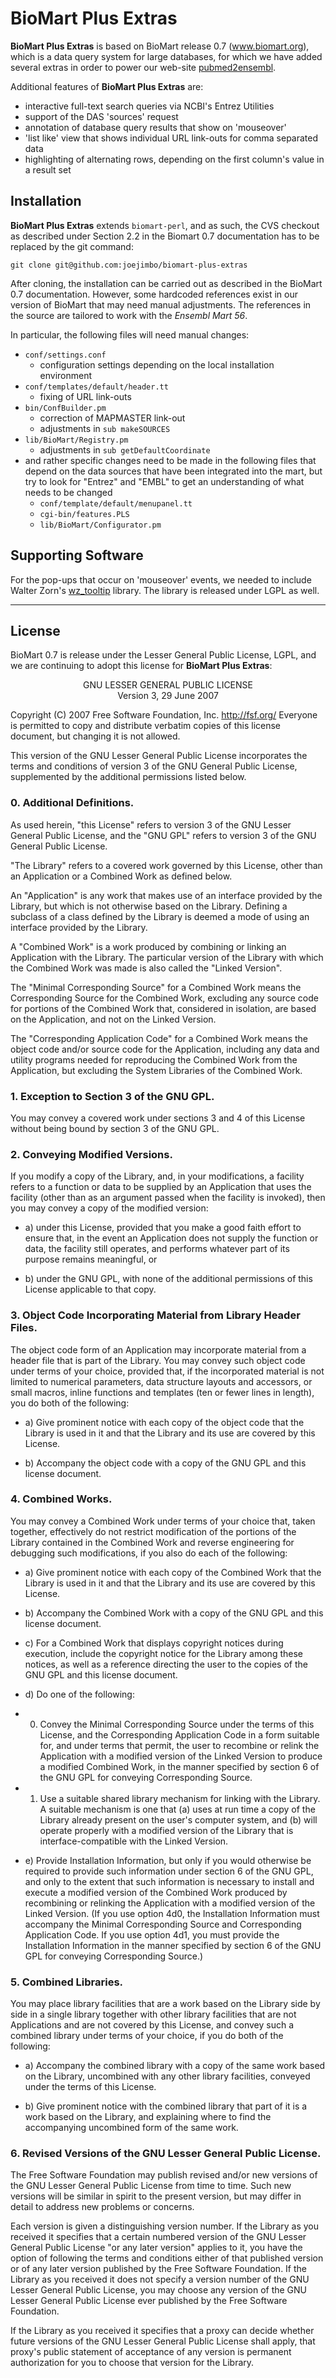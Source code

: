 BioMart Plus Extras
===================

**BioMart Plus Extras** is based on BioMart release 0.7 (www.biomart.org),
which is a data query system for large databases, for which we have
added several extras in order to power our web-site [pubmed2ensembl](http://www.pubmed2ensembl.org).

Additional features of **BioMart Plus Extras** are:

* interactive full-text search queries via NCBI's Entrez Utilities
* support of the DAS 'sources' request
* annotation of database query results that show on 'mouseover'
* 'list like' view that shows individual URL link-outs for comma separated data
* highlighting of alternating rows, depending on the first column's value in a result set

Installation
------------

**BioMart Plus Extras** extends `biomart-perl`, and as such, the CVS checkout
as described under Section 2.2 in the Biomart 0.7 documentation has to be replaced
by the git command:

    git clone git@github.com:joejimbo/biomart-plus-extras

After cloning, the installation can be carried out as described in the BioMart 0.7
documentation. However, some hardcoded references exist in our version of BioMart
that may need manual adjustments. The references in the source are tailored to
work with the _Ensembl Mart 56_.

In particular, the following files will need manual changes:

* `conf/settings.conf`
  * configuration settings depending on the local installation environment
* `conf/templates/default/header.tt`
  * fixing of URL link-outs
* `bin/ConfBuilder.pm`
  * correction of MAPMASTER link-out
  * adjustments in `sub makeSOURCES`
* `lib/BioMart/Registry.pm`
  * adjustments in `sub getDefaultCoordinate`
* and rather specific changes need to be made in the following files that
  depend on the data sources that have been integrated into the mart, but try
  to look for "Entrez" and "EMBL" to get an understanding of what needs
  to be changed
  * `conf/template/default/menupanel.tt`
  * `cgi-bin/features.PLS`
  * `lib/BioMart/Configurator.pm`

Supporting Software
-------------------

For the pop-ups that occur on 'mouseover' events, we needed to include Walter Zorn's
[wz_tooltip](http://swik.net/wz_tooltip) library. The library is released under LGPL
as well.

---

License
-------

BioMart 0.7 is release under the Lesser General Public License, LGPL, and
we are continuing to adopt this license for **BioMart Plus Extras**:

<center>
                   GNU LESSER GENERAL PUBLIC LICENSE<br />
                       Version 3, 29 June 2007
</center>

 Copyright (C) 2007 Free Software Foundation, Inc. <http://fsf.org/>
 Everyone is permitted to copy and distribute verbatim copies
 of this license document, but changing it is not allowed.


  This version of the GNU Lesser General Public License incorporates
the terms and conditions of version 3 of the GNU General Public
License, supplemented by the additional permissions listed below.

###  0. Additional Definitions.

  As used herein, "this License" refers to version 3 of the GNU Lesser
General Public License, and the "GNU GPL" refers to version 3 of the GNU
General Public License.

  "The Library" refers to a covered work governed by this License,
other than an Application or a Combined Work as defined below.

  An "Application" is any work that makes use of an interface provided
by the Library, but which is not otherwise based on the Library.
Defining a subclass of a class defined by the Library is deemed a mode
of using an interface provided by the Library.

  A "Combined Work" is a work produced by combining or linking an
Application with the Library.  The particular version of the Library
with which the Combined Work was made is also called the "Linked
Version".

  The "Minimal Corresponding Source" for a Combined Work means the
Corresponding Source for the Combined Work, excluding any source code
for portions of the Combined Work that, considered in isolation, are
based on the Application, and not on the Linked Version.

  The "Corresponding Application Code" for a Combined Work means the
object code and/or source code for the Application, including any data
and utility programs needed for reproducing the Combined Work from the
Application, but excluding the System Libraries of the Combined Work.

###  1. Exception to Section 3 of the GNU GPL.

  You may convey a covered work under sections 3 and 4 of this License
without being bound by section 3 of the GNU GPL.

###  2. Conveying Modified Versions.

  If you modify a copy of the Library, and, in your modifications, a
facility refers to a function or data to be supplied by an Application
that uses the facility (other than as an argument passed when the
facility is invoked), then you may convey a copy of the modified
version:

 *  a) under this License, provided that you make a good faith effort to
   ensure that, in the event an Application does not supply the
   function or data, the facility still operates, and performs
   whatever part of its purpose remains meaningful, or

 *  b) under the GNU GPL, with none of the additional permissions of
   this License applicable to that copy.

###  3. Object Code Incorporating Material from Library Header Files.

  The object code form of an Application may incorporate material from
a header file that is part of the Library.  You may convey such object
code under terms of your choice, provided that, if the incorporated
material is not limited to numerical parameters, data structure
layouts and accessors, or small macros, inline functions and templates
(ten or fewer lines in length), you do both of the following:

 *  a) Give prominent notice with each copy of the object code that the
   Library is used in it and that the Library and its use are
   covered by this License.

 *  b) Accompany the object code with a copy of the GNU GPL and this license
   document.

###  4. Combined Works.

  You may convey a Combined Work under terms of your choice that,
taken together, effectively do not restrict modification of the
portions of the Library contained in the Combined Work and reverse
engineering for debugging such modifications, if you also do each of
the following:

 *  a) Give prominent notice with each copy of the Combined Work that
   the Library is used in it and that the Library and its use are
   covered by this License.

 *  b) Accompany the Combined Work with a copy of the GNU GPL and this license
   document.

 *  c) For a Combined Work that displays copyright notices during
   execution, include the copyright notice for the Library among
   these notices, as well as a reference directing the user to the
   copies of the GNU GPL and this license document.

 *  d) Do one of the following:

   *    0) Convey the Minimal Corresponding Source under the terms of this
       License, and the Corresponding Application Code in a form
       suitable for, and under terms that permit, the user to
       recombine or relink the Application with a modified version of
       the Linked Version to produce a modified Combined Work, in the
       manner specified by section 6 of the GNU GPL for conveying
       Corresponding Source.

   *    1) Use a suitable shared library mechanism for linking with the
       Library.  A suitable mechanism is one that (a) uses at run time
       a copy of the Library already present on the user's computer
       system, and (b) will operate properly with a modified version
       of the Library that is interface-compatible with the Linked
       Version.

 *  e) Provide Installation Information, but only if you would otherwise
   be required to provide such information under section 6 of the
   GNU GPL, and only to the extent that such information is
   necessary to install and execute a modified version of the
   Combined Work produced by recombining or relinking the
   Application with a modified version of the Linked Version. (If
   you use option 4d0, the Installation Information must accompany
   the Minimal Corresponding Source and Corresponding Application
   Code. If you use option 4d1, you must provide the Installation
   Information in the manner specified by section 6 of the GNU GPL
   for conveying Corresponding Source.)

###  5. Combined Libraries.

  You may place library facilities that are a work based on the
Library side by side in a single library together with other library
facilities that are not Applications and are not covered by this
License, and convey such a combined library under terms of your
choice, if you do both of the following:

 *  a) Accompany the combined library with a copy of the same work based
   on the Library, uncombined with any other library facilities,
   conveyed under the terms of this License.

 *  b) Give prominent notice with the combined library that part of it
   is a work based on the Library, and explaining where to find the
   accompanying uncombined form of the same work.

###  6. Revised Versions of the GNU Lesser General Public License.

  The Free Software Foundation may publish revised and/or new versions
of the GNU Lesser General Public License from time to time. Such new
versions will be similar in spirit to the present version, but may
differ in detail to address new problems or concerns.

  Each version is given a distinguishing version number. If the
Library as you received it specifies that a certain numbered version
of the GNU Lesser General Public License "or any later version"
applies to it, you have the option of following the terms and
conditions either of that published version or of any later version
published by the Free Software Foundation. If the Library as you
received it does not specify a version number of the GNU Lesser
General Public License, you may choose any version of the GNU Lesser
General Public License ever published by the Free Software Foundation.

  If the Library as you received it specifies that a proxy can decide
whether future versions of the GNU Lesser General Public License shall
apply, that proxy's public statement of acceptance of any version is
permanent authorization for you to choose that version for the
Library.

